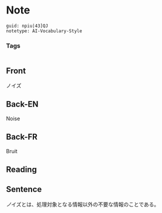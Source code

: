 # Note
```
guid: npiu|43]QJ
notetype: AI-Vocabulary-Style
```

### Tags
```
```

## Front
ノイズ

## Back-EN
Noise

## Back-FR
Bruit

## Reading


## Sentence
<em>ノ</em>イズとは、処理対象となる情報以外の不要な情報のことである。

